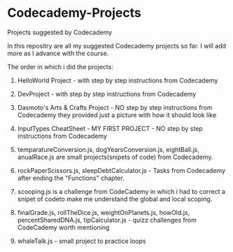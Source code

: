 # Codecademy-Projects
 Projects suggested by Codecademy

In this repositry are all my suggested Codecademy projects so far. 
I will add more as I advance with the course.

The order in which i did the projects:
1. HelloWorld Project - with step by step instructions from Codecademy

2. DevProject - with step by step instructions from Codecademy

3. Dasmoto's Arts & Crafts Project - NO step by step instructions from Codecademy they provided just a picture with how it should look like

4. InputTypes CheatSheet - MY FIRST PROJECT - NO step by step instructions from Codecademy

5. temparatureConversion.js, dogYearsConversion.js, eightBall.js, anualRace.js are small projects(snipets of code) from Codecademy.

6. rockPaperScissors.js, sleepDebtCalculator.js - Tasks from Codecademy after ending the "Functions" chapter.

7. scooping.js is a challenge from CodeCademy in which i had to correct a snipet of codeto make me understand the global and local scoping.

8. finalGrade.js, rollTheDice.js, weightOnPlanets.js, howOld.js, percentSharedDNA.js, tipCalculator.js  - quizz challenges from CodeCademy worth mentioning

9. whaleTalk.js - small project to practice loops
